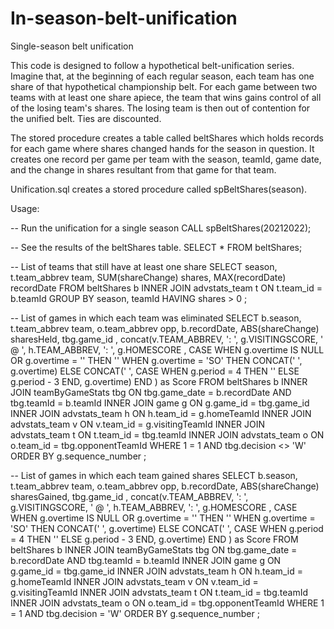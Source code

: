 # In-season-belt-unification
Single-season belt unification

This code is designed to follow a hypothetical belt-unification series.  Imagine that, at the beginning of each regular season, each team has one share of that hypothetical championship belt.  For each game between two teams with at least one share apiece, the team that wins gains control of all of the losing team's shares.  The losing team is then out of contention for the unified belt.  Ties are discounted.

The stored procedure creates a table called beltShares which holds records for each game where shares changed hands for the season in question.  It creates one record per game per team with the season, teamId, game date, and the change in shares resultant from that game for that team.

Unification.sql creates a stored procedure called spBeltShares(season). 

Usage:

-- Run the unification for a single season
CALL spBeltShares(20212022);

-- See the results of the beltShares table.
SELECT * FROM beltShares;

-- List of teams that still have at least one share
SELECT season, t.team_abbrev team, SUM(shareChange) shares, MAX(recordDate) recordDate
FROM beltShares b
INNER JOIN advstats_team t ON t.team_id = b.teamId
GROUP BY season, teamId
HAVING shares > 0
;

-- List of games in which each team was eliminated
SELECT b.season, t.team_abbrev team, o.team_abbrev opp, b.recordDate, ABS(shareChange) sharesHeld, tbg.game_id
     , concat(v.TEAM_ABBREV, ': ', g.VISITINGSCORE, ' @ ', h.TEAM_ABBREV, ': ', g.HOMESCORE
              , CASE WHEN g.overtime IS NULL OR g.overtime = '' THEN ''
                     WHEN g.overtime = 'SO' THEN CONCAT(' ', g.overtime)
                     ELSE CONCAT(' ', CASE WHEN g.period = 4 THEN '' ELSE g.period - 3 END, g.overtime)
                END
             ) as Score
FROM beltShares b
INNER JOIN teamByGameStats tbg ON tbg.game_date = b.recordDate AND tbg.teamId = b.teamId
INNER JOIN game g ON g.game_id = tbg.game_id
INNER JOIN advstats_team h ON h.team_id = g.homeTeamId
INNER JOIN advstats_team v ON v.team_id = g.visitingTeamId
INNER JOIN advstats_team t ON t.team_id = tbg.teamId
INNER JOIN advstats_team o ON o.team_id = tbg.opponentTeamId
WHERE 1 = 1
  AND tbg.decision <> 'W'
ORDER BY g.sequence_number
;


-- List of games in which each team gained shares
SELECT b.season, t.team_abbrev team, o.team_abbrev opp, b.recordDate, ABS(shareChange) sharesGained, tbg.game_id
     , concat(v.TEAM_ABBREV, ': ', g.VISITINGSCORE, ' @ ', h.TEAM_ABBREV, ': ', g.HOMESCORE
              , CASE WHEN g.overtime IS NULL OR g.overtime = '' THEN ''
                     WHEN g.overtime = 'SO' THEN CONCAT(' ', g.overtime)
                     ELSE CONCAT(' ', CASE WHEN g.period = 4 THEN '' ELSE g.period - 3 END, g.overtime)
                END
             ) as Score
FROM beltShares b
INNER JOIN teamByGameStats tbg ON tbg.game_date = b.recordDate AND tbg.teamId = b.teamId
INNER JOIN game g ON g.game_id = tbg.game_id
INNER JOIN advstats_team h ON h.team_id = g.homeTeamId
INNER JOIN advstats_team v ON v.team_id = g.visitingTeamId
INNER JOIN advstats_team t ON t.team_id = tbg.teamId
INNER JOIN advstats_team o ON o.team_id = tbg.opponentTeamId
WHERE 1 = 1
  AND tbg.decision = 'W'
ORDER BY g.sequence_number
;
